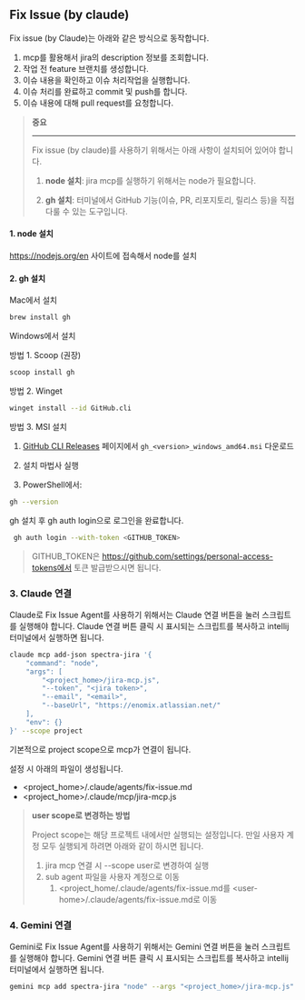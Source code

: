 ## Fix Issue (by claude)

Fix issue (by Claude)는 아래와 같은 방식으로 동작합니다.

1. mcp를 활용해서 jira의 description 정보를 조회합니다.
2. 작업 전 feature 브랜치를 생성합니다.
3. 이슈 내용을 확인하고 이슈 처리작업을 실행합니다.
4. 이슈 처리를 완료하고 commit 및 push를 합니다.
5. 이슈 내용에 대해 pull request를 요청합니다.



> **중요**
>
> ---
>
> Fix issue (by claude)를 사용하기 위해서는 아래 사항이 설치되어 있어야 합니다.
>
> 1. **node 설치**: jira mcp를 실행하기 위해서는 node가 필요합니다.
>
> 2. **gh 설치**: 터미널에서 GitHub 기능(이슈, PR, 리포지토리, 릴리스 등)을 직접 다룰 수 있는 도구입니다.



#### 1. node 설치

https://nodejs.org/en 사이트에 접속해서 node를 설치



#### 2. gh 설치

Mac에서 설치

```bash
brew install gh
```

Windows에서 설치

방법 1. Scoop (권장)

```bash
scoop install gh
```

방법 2. Winget

```bash
winget install --id GitHub.cli
```

방법 3. MSI 설치

1. [GitHub CLI Releases](https://github.com/cli/cli/releases) 페이지에서 `gh_<version>_windows_amd64.msi` 다운로드

2. 설치 마법사 실행

3. PowerShell에서:

```bash
gh --version
```



gh 설치 후 gh auth login으로 로그인을 완료합니다.

```bash
 gh auth login --with-token <GITHUB_TOKEN>
```



> GITHUB_TOKEN은 https://github.com/settings/personal-access-tokens에서 토큰 발급받으시면 됩니다.





### 3. Claude 연결

Claude로 Fix Issue Agent를 사용하기 위해서는 Claude 연결 버튼을 눌러 스크립트를 실행해야 합니다. Claude 연결 버튼 클릭 시 표시되는 스크립트를 복사하고 intellij 터미널에서 실행하면 됩니다.

```bash
claude mcp add-json spectra-jira '{
    "command": "node",
    "args": [
        "<project_home>/jira-mcp.js",
        "--token", "<jira token>",
        "--email", "<email>",
        "--baseUrl", "https://enomix.atlassian.net/"
    ],
    "env": {}
}' --scope project
```

기본적으로 project scope으로 mcp가 연결이 됩니다.

설정 시 아래의 파일이 생성됩니다.

- <project_home>/.claude/agents/fix-issue.md
- <project_home>/.claude/mcp/jira-mcp.js

> **user scope로 변경하는 방법**
>
> Project scope는 해당 프로젝트 내에서만 실행되는 설정입니다. 만일 사용자 계정 모두 실행되게 하려면 아래와 같이 하시면 됩니다.
>
> 1. jira mcp 연결 시 --scope user로 변경하여 실행
> 2. sub agent 파일을 사용자 계정으로 이동
>    1. <project_home/.claude/agents/fix-issue.md를 \<user-home>/.claude/agents/fix-issue.md로 이동



### 4. Gemini 연결

Gemini로 Fix Issue Agent를 사용하기 위해서는 Gemini 연결 버튼을 눌러 스크립트를 실행해야 합니다. Gemini 연결 버튼 클릭 시 표시되는 스크립트를 복사하고 intellij 터미널에서 실행하면 됩니다.

```bash
gemini mcp add spectra-jira "node" --args "<project_home>/jira-mcp.js" --args "--token" --args "<token>" --args "--email" --args "kmhan@spectra.co.kr" --args "--baseUrl" --args "https://enomix.atlassian.net/" --scope project
```

